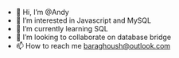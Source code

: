 - 👋 Hi, I’m @Andy
- 👀 I’m interested in Javascript and MySQL
- 🌱 I’m currently learning SQL
- 💞️ I’m looking to collaborate on database bridge
- 📫 How to reach me baraghoush@outlook.com

<!---
Andy is a ✨ special ✨ repository because its `README.md` (this file) appears on your GitHub profile.
You can click the Preview link to take a look at your changes.
--->
